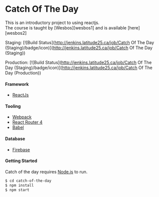 # Catch Of The Day

This is an introductory project to using reactjs.  
The course is taught by [Wesbos][wesbos1] and is available [here][wesbos2]

Staging: [![Build Status](http://jenkins.latitude25.ca/job/Catch Of The Day (Staging)/badge/icon)](http://jenkins.latitude25.ca/job/Catch Of The Day (Staging))

Production: [![Build Status](http://jenkins.latitude25.ca/job/Catch Of The Day (Staging)/badge/icon)](http://jenkins.latitude25.ca/job/Catch Of The Day (Production))

#### Framework 
  - [ReactJs](https://facebook.github.io/react/)
#### Tooling
  - [Webpack](https://webpack.github.io/)
  - [React Router 4](https://reacttraining.com/react-router/)
  - [Babel](https://babeljs.io/)
#### Database
  - [Firebase](https://firebase.google.com/)
 

#### Getting Started
Catch of the day requires [Node.js](https://nodejs.org/) to run.

```sh
$ cd catch-of-the-day
$ npm install
$ npm start
```
